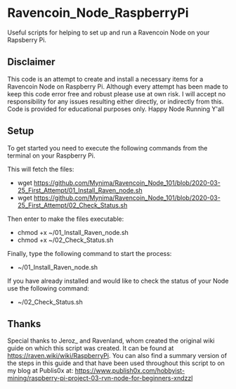 # Ravencoin_Node_RaspberryPi
Useful scripts for helping to set up and run a Ravencoin Node on your Rapsberry Pi.

## Disclaimer #
This code is an attempt to create and install a necessary items for a Ravencoin Node on Raspberry Pi. Although every attempt has been made to keep this code error free and robust please use at own risk. I will accept no responsibility for any issues resulting either directly, or indirectly from this. Code is provided for educational purposes only.     Happy Node Running Y'all                          

## Setup #
To get started you need to execute the following commands from the terminal on your Raspberry Pi.

This will fetch the files:

* wget https://github.com/Mynima/Ravencoin_Node_101/blob/2020-03-25_First_Attempt/01_Install_Raven_node.sh
* wget https://github.com/Mynima/Ravencoin_Node_101/blob/2020-03-25_First_Attempt/02_Check_Status.sh

Then enter to make the files executable:
* chmod +x ~/01_Install_Raven_node.sh
* chmod +x ~/02_Check_Status.sh 

Finally, type the following command to start the process:
* ~/01_Install_Raven_node.sh

If you have already installed and would like to check the status of your Node use the following command:
* ~/02_Check_Status.sh


## Thanks #
Special thanks to Jeroz_ and Ravenland, whom created the original wiki guide on which this script was created. It can be found at https://raven.wiki/wiki/RaspberryPi. You can also find a summary version of the steps in this guide and that have been used throughout this script to on my blog at Publis0x at: https://www.publish0x.com/hobbyist-mining/raspberry-pi-project-03-rvn-node-for-beginners-xndzzl       


